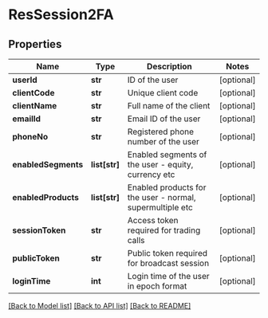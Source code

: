 # ResSession2FA

## Properties
Name | Type | Description | Notes
------------ | ------------- | ------------- | -------------
**userId** | **str** | ID of the user | [optional] 
**clientCode** | **str** | Unique client code | [optional] 
**clientName** | **str** | Full name of the client | [optional] 
**emailId** | **str** | Email ID of the user | [optional] 
**phoneNo** | **str** | Registered phone number of the user | [optional] 
**enabledSegments** | **list[str]** | Enabled segments of the user - equity, currency etc | [optional] 
**enabledProducts** | **list[str]** | Enabled products for the user - normal, supermultiple etc | [optional] 
**sessionToken** | **str** | Access token required for trading calls | [optional] 
**publicToken** | **str** | Public token required for broadcast session | [optional] 
**loginTime** | **int** | Login time of the user in epoch format | [optional] 

[[Back to Model list]](../README.md#documentation-for-models) [[Back to API list]](../README.md#documentation-for-api-endpoints) [[Back to README]](../README.md)


